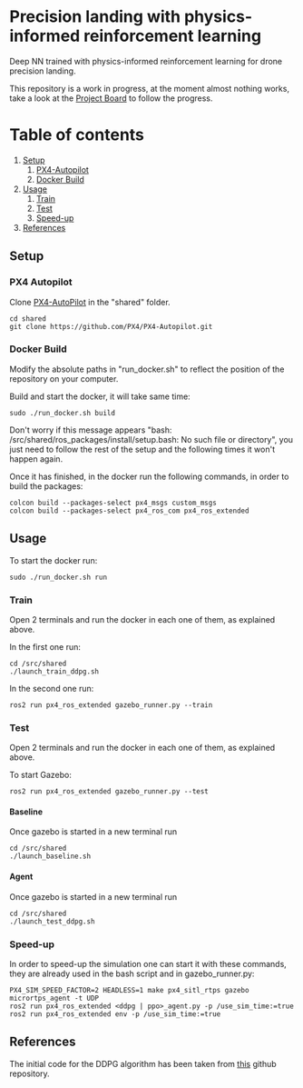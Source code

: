 # Precision landing with physics-informed reinforcement learning
Deep NN trained with physics-informed reinforcement learning for drone precision landing.

This repository is a work in progress, at the moment almost nothing works, take a look at the [Project Board](https://github.com/carlo98/precision_landing_physics_informed_RL/projects/1) to follow the progress.

# Table of contents
1. [Setup](#setup)
   1. [PX4-Autopilot](#px4)
   2. [Docker Build](#docker)
2. [Usage](#usage)
   1. [Train](#train)
   2. [Test](#test)
   3. [Speed-up](#speed)
3. [References](#references)

## Setup <a name="setup"></a>

### PX4 Autopilot <a name="px4"></a>
Clone [PX4-AutoPilot](https://github.com/PX4/PX4-Autopilot) in the "shared" folder.
```
cd shared
git clone https://github.com/PX4/PX4-Autopilot.git
```

### Docker Build <a name="docker"></a>
Modify the absolute paths in "run_docker.sh" to reflect the position of the repository on your computer.

Build and start the docker, it will take same time:
```
sudo ./run_docker.sh build
```

Don't worry if this message appears "bash: /src/shared/ros_packages/install/setup.bash: No such file or directory", you just need to follow the rest of the setup and the following times it won't happen again.

Once it has finished, in the docker run the following commands, in order to build the packages:
```
colcon build --packages-select px4_msgs custom_msgs
colcon build --packages-select px4_ros_com px4_ros_extended
```

## Usage <a name="usage"></a>
To start the docker run:
```
sudo ./run_docker.sh run
```

### Train <a name="train"></a>
Open 2 terminals and run the docker in each one of them, as explained above.

In the first one run:
```
cd /src/shared
./launch_train_ddpg.sh
```

In the second one run:
```
ros2 run px4_ros_extended gazebo_runner.py --train
```

### Test <a name="test"></a>
Open 2 terminals and run the docker in each one of them, as explained above.

To start Gazebo:
```
ros2 run px4_ros_extended gazebo_runner.py --test
```

#### Baseline
Once gazebo is started in a new terminal run
```
cd /src/shared
./launch_baseline.sh
```

#### Agent
Once gazebo is started in a new terminal run
```
cd /src/shared
./launch_test_ddpg.sh
```


### Speed-up <a name="speed"></a>
In order to speed-up the simulation one can start it with these commands, they are already used in the bash script and in gazebo_runner.py:
```
PX4_SIM_SPEED_FACTOR=2 HEADLESS=1 make px4_sitl_rtps gazebo
micrortps_agent -t UDP
ros2 run px4_ros_extended <ddpg | ppo>_agent.py -p /use_sim_time:=true
ros2 run px4_ros_extended env -p /use_sim_time:=true
```

## References <a name="references"></a>
The initial code for the DDPG algorithm has been taken from [this](https://github.com/vy007vikas/PyTorch-ActorCriticRL) github repository.
